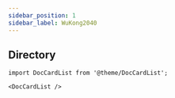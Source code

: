 ```yaml
---
sidebar_position: 1
sidebar_label: WuKong2040
---
```




## Directory

```mdx-code-block
import DocCardList from '@theme/DocCardList';

<DocCardList />
```
